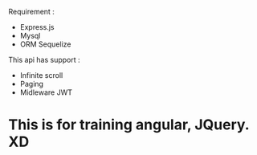 Requirement :

- Express.js
- Mysql
- ORM Sequelize


This api has support :

- Infinite scroll
- Paging
- Midleware JWT


# This is for training angular, JQuery. XD
